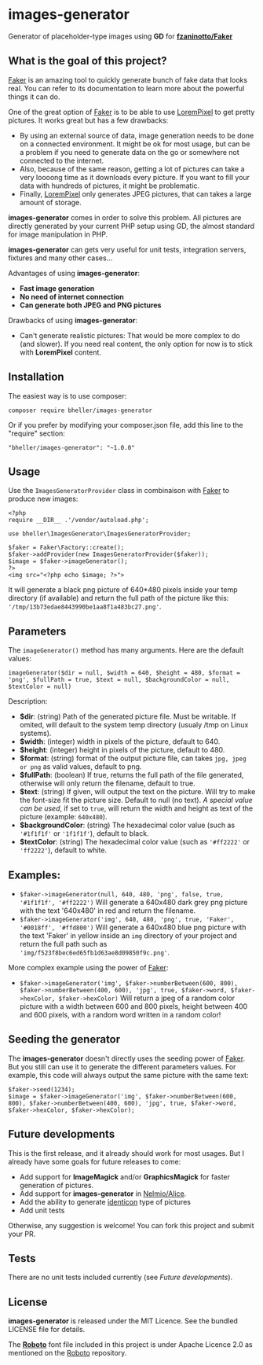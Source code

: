 # images-generator

Generator of placeholder-type images using **GD** for **[fzaninotto/Faker](https://github.com/fzaninotto/Faker)**

## What is the goal of this project?

[Faker](https://github.com/fzaninotto/Faker) is an amazing tool to quickly generate bunch of fake data that looks real. You can refer to its documentation to learn more about the powerful things it can do.

One of the great option of [Faker](https://github.com/fzaninotto/Faker) is to be able to use [LoremPixel](http://lorempixel.com/) to get pretty pictures. It works great but has a few drawbacks:

 - By using an external source of data, image generation needs to be done on a connected environment. It might be ok for most usage, but can be a problem if you need to generate data on the go or somewhere not connected to the internet.
 - Also, because of the same reason, getting a lot of pictures can take a very loooong time as it downloads every picture. If you want to fill your data with hundreds of pictures, it might be problematic.
 - Finally, [LoremPixel](http://lorempixel.com/) only generates JPEG pictures, that can takes a large amount of storage.

**images-generator** comes in order to solve this problem. All pictures are directly generated by your current PHP setup using GD,  the almost standard for image manipulation in PHP.

**images-generator** can gets very useful for unit tests, integration servers, fixtures and many other cases...

Advantages of using **images-generator**:

 - **Fast image generation**
 - **No need of internet connection**
 - **Can generate both JPEG and PNG pictures**

Drawbacks of using **images-generator**:

 - Can't generate realistic pictures: That would be more complex to do (and slower). If you need real content, the only option for now is to stick with **LoremPixel** content.

## Installation

The easiest way is to use composer:

    composer require bheller/images-generator

Or if you prefer by modifying your composer.json file, add this line to the "require" section:

    "bheller/images-generator": "~1.0.0"

## Usage

Use the `ImagesGeneratorProvider` class in combinaison with [Faker](https://github.com/fzaninotto/Faker) to produce new images:

    <?php
    require __DIR__ .'/vendor/autoload.php';
    
    use bheller\ImagesGenerator\ImagesGeneratorProvider;

    $faker = Faker\Factory::create();
    $faker->addProvider(new ImagesGeneratorProvider($faker));
    $image = $faker->imageGenerator();
    ?>
    <img src="<?php echo $image; ?>">
It will generate a black png picture of 640*480 pixels inside your temp directory (if available) and return the full path of the picture like this: `'/tmp/13b73edae8443990be1aa8f1a483bc27.png'`.

## Parameters

The `imageGenerator()` method has many arguments. Here are the default values:

    imageGenerator($dir = null, $width = 640, $height = 480, $format = 'png', $fullPath = true, $text = null, $backgroundColor = null, $textColor = null)

Description:

 - **$dir**: (string) Path of the generated picture file. Must be writable. If omited, will default to the system temp directory (usualy /tmp on Linux systems).
 - **$width**: (integer) width in pixels of the picture, default to 640.
 - **$height**: (integer) height in pixels of the picture, default to 480.
 - **$format**: (string) format of the output picture file, can takes `jpg, jpeg or png` as valid values, default to png.
 - **$fullPath**: (boolean) If true, returns the full path of the file generated, otherwise will only return the filename, default to true.
 - **$text**: (string) If given, will output the text on the picture. Will try to make the font-size fit the picture size. Default to null (no text). *A special value can be used*, if set to `true`, will return the width and height as text of the picture (example: `640x480`).
 - **$backgroundColor**: (string) The hexadecimal color value (such as `'#1f1f1f'` or `'1f1f1f'`), default to black.
 - **$textColor**: (string) The hexadecimal color value (such as `'#ff2222'` or `'ff2222'`), default to white.

## Examples:

 - `$faker->imageGenerator(null, 640, 480, 'png', false, true, '#1f1f1f', '#ff2222')`
Will generate a 640x480 dark grey png picture with the text '640x480' in red and return the filename.
 - `$faker->imageGenerator('img', 640, 480, 'png', true, 'Faker', '#0018ff', '#ffd800')`
Will generate a 640x480 blue png picture with the text 'Faker' in yellow inside an `img` directory of your project and return the full path such as `'img/f523f8bec6ed65fb1d63ae8d09850f9c.png'`.

More complex example using the power of [Faker](https://github.com/fzaninotto/Faker):

 - `$faker->imageGenerator('img', $faker->numberBetween(600, 800), $faker->numberBetween(400, 600), 'jpg', true, $faker->word, $faker->hexColor, $faker->hexColor)`
Will return a jpeg of a random color picture with a width between 600 and 800 pixels, height between 400 and 600 pixels, with a random word written in a random color!

## Seeding the generator

The **images-generator** doesn't directly uses the seeding power of [Faker](https://github.com/fzaninotto/Faker). But you still can use it to generate the different parameters values. For example, this code will always output the same picture with the same text:

    $faker->seed(1234);
    $image = $faker->imageGenerator('img', $faker->numberBetween(600, 800), $faker->numberBetween(400, 600), 'jpg', true, $faker->word, $faker->hexColor, $faker->hexColor);

## Future developments

This is the first release, and it already should work for most usages. But I already have some goals for future releases to come:

 - Add support for **ImageMagick** and/or **GraphicsMagick** for faster generation of pictures.
 - Add support for **images-generator** in [Nelmio/Alice](https://github.com/nelmio/alice).
 - Add the ability to generate [identicon](https://en.wikipedia.org/wiki/Identicon) type of pictures
 - Add unit tests

Otherwise, any suggestion is welcome! You can fork this project and submit your PR.

## Tests

There are no unit tests included currently (see *Future developments*).

## License

**images-generator** is released under the MIT Licence. See the bundled LICENSE file for details.

The **[Roboto](https://github.com/google/roboto)** font file included in this project is under Apache Licence 2.0 as mentioned on the [Roboto](https://github.com/google/roboto) repository.